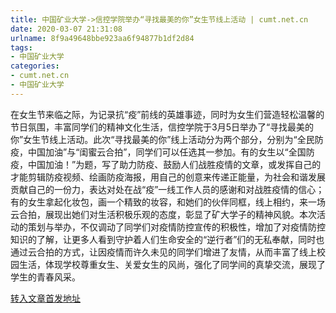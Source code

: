 ```yaml
---
title: 中国矿业大学->信控学院举办“寻找最美的你”女生节线上活动 | cumt.net.cn
date: 2020-03-07 21:31:08
urlname: 8f9a49648bbe923aa6f94877b1df2d84
tags: 
- 中国矿业大学
categories:
- cumt.net.cn
- 中国矿业大学
---
```

在女生节来临之际，为记录抗“疫”前线的英雄事迹，同时为女生们营造轻松温馨的节日氛围，丰富同学们的精神文化生活，信控学院于3月5日举办了“寻找最美的你”女生节线上活动。此次“寻找最美的你”线上活动分为两个部分，分别为“全民防疫，中国加油”与“闺蜜云合拍”，同学们可以任选其一参加。有的女生以“全国防疫，中国加油！”为题，写了助力防疫、鼓励人们战胜疫情的文章，或发挥自己的才能剪辑防疫视频、绘画防疫海报，用自己的创意来传递正能量，为社会和谐发展贡献自己的一份力，表达对处在战“疫”一线工作人员的感谢和对战胜疫情的信心；有的女生拿起化妆包，画一个精致的妆容，和她们的伙伴同框，线上相约，来一场云合拍，展现出她们对生活积极乐观的态度，彰显了矿大学子的精神风貌。本次活动的策划与举办，不仅调动了同学们对疫情防控宣传的积极性，增加了对疫情防控知识的了解，让更多人看到守护着人们生命安全的“逆行者”们的无私奉献，同时也通过云合拍的方式，让因疫情而许久未见的同学们增进了友情，从而丰富了线上校园生活，体现学校尊重女生、关爱女生的风尚，强化了同学间的真挚交流，展现了学生的青春风采。



[转入文章首发地址](http://xwzx.cumt.edu.cn/8c/66/c523a560230/page.htm)